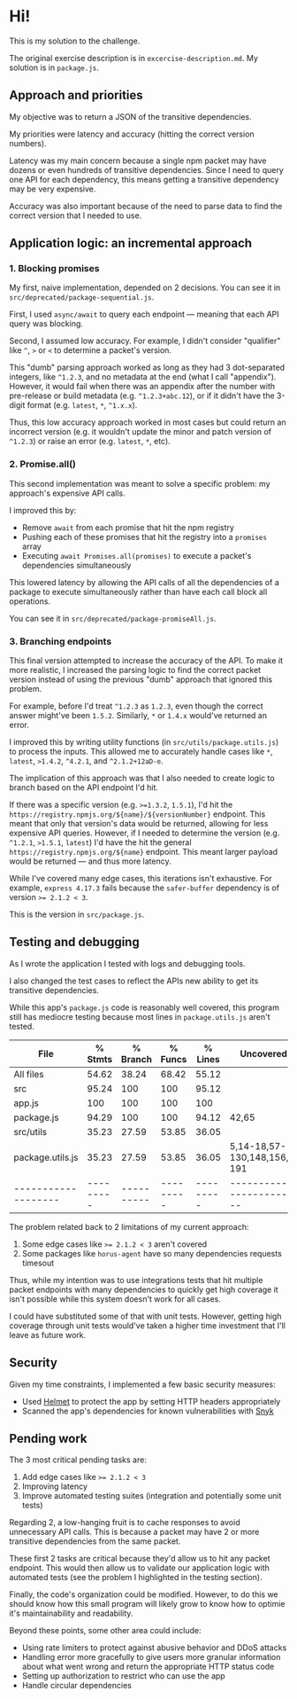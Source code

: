 # Hi!

This is my solution to the challenge.

The original exercise description is in `excercise-description.md`. My solution is in `package.js`.

## Approach and priorities

My objective was to return a JSON of the transitive dependencies.

My priorities were latency and accuracy (hitting the correct version numbers).

Latency was my main concern because a single npm packet may have dozens or even hundreds of transitive dependencies. Since I need to query one API for each dependency, this means getting a transitive dependency may be very expensive.

Accuracy was also important because of the need to parse data to find the correct version that I needed to use.

## Application logic: an incremental approach

### 1. Blocking promises

My first, naive implementation, depended on 2 decisions. You can see it in `src/deprecated/package-sequential.js`.

First, I used `async/await` to query each endpoint — meaning that each API query was blocking.

Second, I assumed low accuracy. For example, I didn't consider "qualifier" like `^`, `>` or `<` to determine a packet's version.

This "dumb" parsing approach worked as long as they had 3 dot-separated integers, like `^1.2.3`, and no metadata at the end (what I call "appendix"). However, it would fail when there was an appendix after the number with pre-release or build metadata (e.g. `^1.2.3+abc.12`), or if it didn't have the 3-digit format (e.g. `latest`, `*`, `^1.x.x`).

Thus, this low accuracy approach worked in most cases but could return an incorrect version (e.g. it wouldn't update the minor and patch version of `^1.2.3`) or raise an error (e.g. `latest`, `*`, etc).

### 2. Promise.all()

This second implementation was meant to solve a specific problem: my approach's expensive API calls.

I improved this by:

- Remove `await` from each promise that hit the npm registry
- Pushing each of these promises that hit the registry into a `promises` array
- Executing `await Promises.all(promises)` to execute a packet's dependencies simultaneously

This lowered latency by allowing the API calls of all the dependencies of a package to execute simultaneously rather than have each call block all operations.

You can see it in `src/deprecated/package-promiseAll.js`.

### 3. Branching endpoints

This final version attempted to increase the accuracy of the API. To make it more realistic, I increased the parsing logic to find the correct packet version instead of using the previous "dumb" approach that ignored this problem.

For example, before I'd treat `^1.2.3` as `1.2.3`, even though the correct answer might've been `1.5.2`. Similarly, `*` or `1.4.x` would've returned an error.

I improved this by writing utility functions (in `src/utils/package.utils.js`) to process the inputs. This allowed me to accurately handle cases like `*`, `latest`, `>1.4.2`, `^4.2.1`, and `^2.1.2+12aD-e`.

The implication of this approach was that I also needed to create logic to branch based on the API endpoint I'd hit.

If there was a specific version (e.g. `>=1.3.2`, `1.5.1`), I'd hit the `https://registry.npmjs.org/${name}/${versionNumber}` endpoint. This meant that only that version's data would be returned, allowing for less expensive API queries. However, if I needed to determine the version (e.g. `^1.2.1`, `>1.5.1`, `latest`) I'd have the hit the general `https://registry.npmjs.org/${name}` endpoint. This meant larger payload would be returned — and thus more latency.

While I've covered many edge cases, this iterations isn't exhaustive. For example, `express 4.17.3` fails because the `safer-buffer` dependency is of version `>= 2.1.2 < 3`.

This is the version in `src/package.js`.

## Testing and debugging

As I wrote the application I tested with logs and debugging tools.

I also changed the test cases to reflect the APIs new ability to get its transitive dependencies.

While this app's `package.js` code is reasonably well covered, this program still has mediocre testing because most lines in `package.utils.js` aren't tested.

File               | % Stmts | % Branch | % Funcs | % Lines | Uncovered Line #s                  
-------------------|---------|----------|---------|---------|------------------------------------
All files          |   54.62 |    38.24 |   68.42 |   55.12 |                                    
 src               |   95.24 |      100 |     100 |   95.12 |                                    
  app.js           |     100 |      100 |     100 |     100 |                                    
  package.js       |   94.29 |      100 |     100 |   94.12 | 42,65                              
 src/utils         |   35.23 |    27.59 |   53.85 |   36.05 |                                    
  package.utils.js |   35.23 |    27.59 |   53.85 |   36.05 | 5,14-18,57-130,148,156,161,181-191 
-------------------|---------|----------|---------|---------|------------------------------------

The problem related back to 2 limitations of my current approach:

1. Some edge cases like `>= 2.1.2 < 3` aren't covered
2. Some packages like `horus-agent` have so many dependencies requests timesout

Thus, while my intention was to use integrations tests that hit multiple packet endpoints with many dependencies to quickly get high coverage it isn't possible while this system doesn't work for all cases.

I could have substituted some of that with unit tests. However, getting high coverage through unit tests would've taken a higher time investment that I'll leave as future work.

## Security

Given my time constraints, I implemented a few basic security measures:

- Used [Helmet](https://helmetjs.github.io/) to protect the app by setting HTTP headers appropriately
- Scanned the app's dependencies for known vulnerabilities with [Snyk](https://snyk.io)

## Pending work

The 3 most critical pending tasks are:

1. Add edge cases like `>= 2.1.2 < 3`
2. Improving latency
3. Improve automated testing suites (integration and potentially some unit tests)

Regarding 2, a low-hanging fruit is to cache responses to avoid unnecessary API calls. This is because a packet may have 2 or more transitive dependencies from the same packet.

These first 2 tasks are critical because they'd allow us to hit any packet endpoint. This would then allow us to validate our application logic with automated tests (see the problem I highlighted in the testing section).

Finally, the code's organization could be modified. However, to do this we should know how this small program will likely grow to know how to optimie it's maintainability and readability.

Beyond these points, some other area could include:

- Using rate limiters to protect against abusive behavior and DDoS attacks
- Handling error more gracefully to give users more granular information about what went wrong and return the appropriate HTTP status code
- Setting up authorization to restrict who can use the app
- Handle circular dependencies
